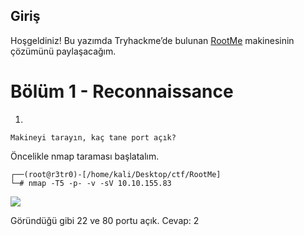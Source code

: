 ## Giriş

Hoşgeldiniz! Bu yazımda Tryhackme’de bulunan <a href="https://tryhackme.com/room/breakit">RootMe</a> makinesinin çözümünü paylaşacağım.

# Bölüm 1 - Reconnaissance

1.
```
Makineyi tarayın, kaç tane port açık?
```
Öncelikle nmap taraması başlatalım.
```
┌──(root@r3tr0)-[/home/kali/Desktop/ctf/RootMe]
└─# nmap -T5 -p- -v -sV 10.10.155.83     
```

![](https://github.com/umutsaglam/umutsaglam.github.io/tree/main/ctf/tryhackme/RootMe/images/a1.png)

Göründüğü gibi 22 ve 80 portu açık. Cevap: 2



